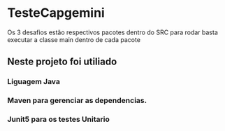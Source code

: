 # TesteCapgemini

Os 3 desafios estão respectivos pacotes dentro do SRC para rodar basta executar a classe main dentro de cada pacote

## Neste projeto foi utiliado

### Liguagem Java

### Maven para gerenciar as dependencias.

### Junit5 para os testes Unitario
